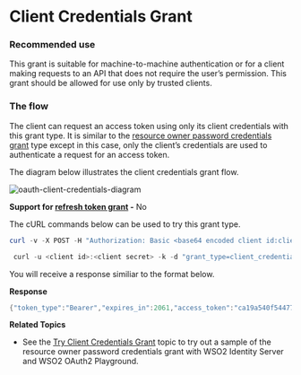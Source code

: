 # Client Credentials Grant

### Recommended use

This grant is suitable for machine-to-machine authentication or for a
client making requests to an API that does not require the user’s
permission. This grant should be allowed for use only by trusted
clients.

### The flow

The client can request an access token using only its client credentials
with this grant type. It is similar to the [resource owner password
credentials grant](../../using-wso2-identity-server/resource-owner-password-credentials-grant) type
except in this case, only the client’s credentials are used to
authenticate a request for an access token.

  

The diagram below illustrates the client credentials grant flow.

  

![oauth-client-credentials-diagram](attachments/103329605/oauth-client-credentials-diagram.png)

**Support for [refresh token grant](../../using-wso2-identity-server/refresh-token-grant) -** No

The cURL commands below can be used to try this grant type.

``` powershell
curl -v -X POST -H "Authorization: Basic <base64 encoded client id:client secret value>" -k -d "grant_type=client_credentials" -H "Content-Type:application/x-www-form-urlencoded" https://localhost:9443/oauth2/token
```

``` powershell
 curl -u <client id>:<client secret> -k -d "grant_type=client_credentials" -H "Content-Type:application/x-www-form-urlencoded" https://localhost:9443/oauth2/token
```

You will receive a response similiar to the format below.

**Response**

``` java
{"token_type":"Bearer","expires_in":2061,"access_token":"ca19a540f544777860e44e75f605d927"}
```

**Related Topics**

-   See the [Try Client Credentials
    Grant](../../using-wso2-identity-server/try-client-credentials-grant) topic to try out a sample of
    the resource owner password credentials grant with WSO2 Identity
    Server and WSO2 OAuth2 Playground.
